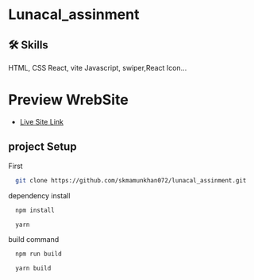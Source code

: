 
# Lunacal_assinment





## 🛠 Skills
HTML, CSS React, vite Javascript, swiper,React Icon...




<h1>Preview WrebSite</h1>

-  [Live Site Link](https://lunacal-assinment.netlify.app/)




## project Setup

First 

```bash
  git clone https://github.com/skmamunkhan072/lunacal_assinment.git
```


dependency install   

```bash
  npm install
```
```bash
  yarn
```


build command

```bash
  npm run build
```

```bash
  yarn build
```



